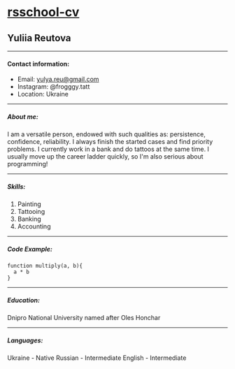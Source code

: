 # [rsschool-cv](https://github.com/MeYulya)

## Yuliia Reutova
___
#### Contact information:
* Email: yulya.reu@gmail.com
* Instagram: @frogggy.tatt
* Location: Ukraine
___
##### About me:
I am a versatile person, endowed with such qualities as: persistence, confidence, reliability. I always finish the started cases and find priority problems. I currently work in a bank and do tattoos at the same time. I usually move up the career ladder quickly, so I'm also serious about programming!
___
##### Skills:
1. Painting
1. Tattooing
1. Banking
1. Accounting
___
##### Code Example:
``` 
function multiply(a, b){
  a * b
} 
```
___
##### Education:
Dnipro National University named after Oles Honchar
___
##### Languages:
Ukraine - Native
Russian - Intermediate
English - Intermediate



